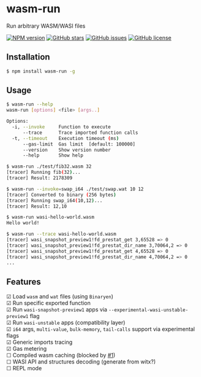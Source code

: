 # wasm-run
Run arbitrary WASM/WASI files

[![NPM version](https://img.shields.io/npm/v/wasm-run.svg)](https://www.npmjs.com/package/wasm-run)
[![GitHub stars](https://img.shields.io/github/stars/wasm3/node-wasm-run.svg)](https://github.com/wasm3/node-wasm-run)
[![GitHub issues](https://img.shields.io/github/issues/wasm3/node-wasm-run.svg)](https://github.com/wasm3/node-wasm-run/issues)
[![GitHub license](https://img.shields.io/badge/license-MIT-blue.svg)](https://github.com/wasm3/node-wasm-run)

## Installation

```sh
$ npm install wasm-run -g
```

## Usage

```sh
$ wasm-run --help        
wasm-run [options] <file> [args..]

Options:
  -i, --invoke     Function to execute
      --trace      Trace imported function calls
  -t, --timeout    Execution timeout (ms)
      --gas-limit  Gas limit  [default: 100000]
      --version    Show version number
      --help       Show help

$ wasm-run ./test/fib32.wasm 32
[tracer] Running fib(32)...
[tracer] Result: 2178309

$ wasm-run --invoke=swap_i64 ./test/swap.wat 10 12
[tracer] Converted to binary (256 bytes)
[tracer] Running swap_i64(10,12)...
[tracer] Result: 12,10

$ wasm-run wasi-hello-world.wasm
Hello world!

$ wasm-run --trace wasi-hello-world.wasm
[tracer] wasi_snapshot_preview1!fd_prestat_get 3,65528 => 0
[tracer] wasi_snapshot_preview1!fd_prestat_dir_name 3,70064,2 => 0
[tracer] wasi_snapshot_preview1!fd_prestat_get 4,65528 => 0
[tracer] wasi_snapshot_preview1!fd_prestat_dir_name 4,70064,2 => 0
...
```

## Features

☑ Load `wasm` and `wat` files (using `Binaryen`)  
☑ Run specific exported function  
☑ Run `wasi-snapshot-preview1` apps via `--experimental-wasi-unstable-preview1` flag  
☑ Run `wasi-unstable` apps (compatibility layer)  
☑ `i64` args, `multi-value`, `bulk-memory`, `tail-calls` support via experimental flags  
☑ Generic imports tracing  
☑ Gas metering  
☐ Compiled wasm caching (blocked by [#1](https://github.com/wasm3/node-wasm-run/issues/1))  
☐ WASI API and structures decoding (generate from witx?)  
☐ REPL mode  
